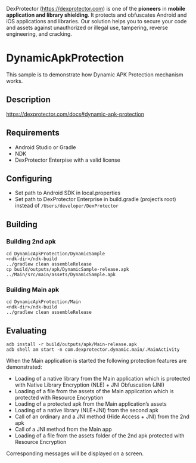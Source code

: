 DexProtector (https://dexprotector.com) is one of the **pioneers** in **mobile application and library shielding**. It protects and obfuscates Android and iOS applications and libraries. Our solution helps you to secure your code and assets against unauthorized or illegal use, tampering, reverse engineering, and cracking.

# DynamicApkProtection

This sample is to demonstrate how Dynamic APK Protection mechanism works. 

## Description
https://dexprotector.com/docs#dynamic-apk-protection

## Requirements
- Android Studio or Gradle
- NDK
- DexProtector Enterpise with a valid license

## Configuring 
- Set path to Android SDK in local.properties
- Set path to DexProtector Enterprise in build.gradle (project’s root) instead of `/Users/developer/DexProtector`

## Building

### Building 2nd apk
```
cd DynamicApkProtection/DynamicSample
<ndk-dir>/ndk-build
../gradlew clean assembleRelease
cp build/outputs/apk/DynamicSample-release.apk ../Main/src/main/assets/DynamicSample.apk
```
### Building Main apk
```
cd DynamicApkProtection/Main
<ndk-dir>/ndk-build
../gradlew clean assembleRelease
```

## Evaluating
```
adb install -r build/outputs/apk/Main-release.apk
adb shell am start -n com.dexprotector.dynamic.main/.MainActivity
```

When the Main application is started the following protection features are demonstrated:

- Loading of a native library from the Main application which is protected with Native Library Encryption (NLE) + JNI Obfuscation (JNI)
- Loading of a file from the assets of the Main application which is protected with Resource Encryption
- Loading of a protected apk from the Main application’s assets
- Loading of a native library (NLE+JNI) from the second apk
- Call of an ordinary and a JNI method (Hide Access + JNI) from the 2nd apk
- Call of a JNI method from the Main app
- Loading of a file from the assets folder of the 2nd apk protected with Resource Encryption

Corresponding messages will be displayed on a screen.

